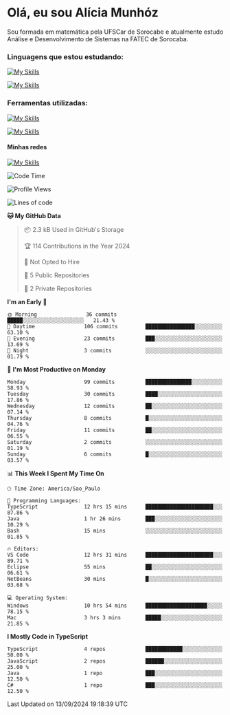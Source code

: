 # Olá, eu sou Alícia Munhóz

<p>Sou formada em matemática pela UFSCar de Sorocabe e atualmente estudo Análise e Desenvolvimento de Sistemas na FATEC de Sorocaba.</p>

### Linguagens que estou estudando:

[![My Skills](https://skillicons.dev/icons?i=js,ts,html,css)](https://skillicons.dev)


[![My Skills](https://skillicons.dev/icons?i=nodejs,java,py,latex)](https://skillicons.dev)

### Ferramentas utilizadas:

[![My Skills](https://skillicons.dev/icons?i=vscode,discord,figma,git)](https://skillicons.dev)

[![My Skills](https://skillicons.dev/icons?i=github,gmail,mongodb,sublime)](https://skillicons.dev)

#### Minhas redes
[![My Skills](https://skillicons.dev/icons?i=linkedin)](https://www.linkedin.com/in/aliciamunhozfrancodecamargo/)

<!--START_SECTION:waka-->
![Code Time](http://img.shields.io/badge/Code%20Time-44%20hrs%2044%20mins-blue)

![Profile Views](http://img.shields.io/badge/Profile%20Views-6-blue)

![Lines of code](https://img.shields.io/badge/From%20Hello%20World%20I%27ve%20Written-76.4%20thousand%20lines%20of%20code-blue)

**🐱 My GitHub Data** 

> 📦 2.3 kB Used in GitHub's Storage 
 > 
> 🏆 114 Contributions in the Year 2024
 > 
> 🚫 Not Opted to Hire
 > 
> 📜 5 Public Repositories 
 > 
> 🔑 2 Private Repositories 
 > 
**I'm an Early 🐤** 

```text
🌞 Morning                36 commits          █████░░░░░░░░░░░░░░░░░░░░   21.43 % 
🌆 Daytime                106 commits         ████████████████░░░░░░░░░   63.10 % 
🌃 Evening                23 commits          ███░░░░░░░░░░░░░░░░░░░░░░   13.69 % 
🌙 Night                  3 commits           ░░░░░░░░░░░░░░░░░░░░░░░░░   01.79 % 
```
📅 **I'm Most Productive on Monday** 

```text
Monday                   99 commits          ███████████████░░░░░░░░░░   58.93 % 
Tuesday                  30 commits          ████░░░░░░░░░░░░░░░░░░░░░   17.86 % 
Wednesday                12 commits          ██░░░░░░░░░░░░░░░░░░░░░░░   07.14 % 
Thursday                 8 commits           █░░░░░░░░░░░░░░░░░░░░░░░░   04.76 % 
Friday                   11 commits          ██░░░░░░░░░░░░░░░░░░░░░░░   06.55 % 
Saturday                 2 commits           ░░░░░░░░░░░░░░░░░░░░░░░░░   01.19 % 
Sunday                   6 commits           █░░░░░░░░░░░░░░░░░░░░░░░░   03.57 % 
```


📊 **This Week I Spent My Time On** 

```text
🕑︎ Time Zone: America/Sao_Paulo

💬 Programming Languages: 
TypeScript               12 hrs 15 mins      ██████████████████████░░░   87.86 % 
Java                     1 hr 26 mins        ███░░░░░░░░░░░░░░░░░░░░░░   10.29 % 
Bash                     15 mins             ░░░░░░░░░░░░░░░░░░░░░░░░░   01.85 % 

🔥 Editors: 
VS Code                  12 hrs 31 mins      ██████████████████████░░░   89.71 % 
Eclipse                  55 mins             ██░░░░░░░░░░░░░░░░░░░░░░░   06.61 % 
NetBeans                 30 mins             █░░░░░░░░░░░░░░░░░░░░░░░░   03.68 % 

💻 Operating System: 
Windows                  10 hrs 54 mins      ████████████████████░░░░░   78.15 % 
Mac                      3 hrs 3 mins        █████░░░░░░░░░░░░░░░░░░░░   21.85 % 
```

**I Mostly Code in TypeScript** 

```text
TypeScript               4 repos             ████████████░░░░░░░░░░░░░   50.00 % 
JavaScript               2 repos             ██████░░░░░░░░░░░░░░░░░░░   25.00 % 
Java                     1 repo              ███░░░░░░░░░░░░░░░░░░░░░░   12.50 % 
C#                       1 repo              ███░░░░░░░░░░░░░░░░░░░░░░   12.50 % 
```




 Last Updated on 13/09/2024 19:18:39 UTC
<!--END_SECTION:waka-->
